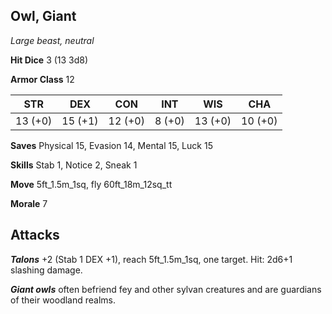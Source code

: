 ## Owl, Giant

*Large beast, neutral*

**Hit Dice** 3 (13 3d8)

**Armor Class** 12

| STR     | DEX     | CON     | INT     | WIS     | CHA     |
|---------|---------|---------|---------|---------|---------|
| 13 (+0) | 15 (+1) | 12 (+0) |  8 (+0) | 13 (+0) | 10 (+0) |

**Saves** Physical 15, Evasion 14, Mental 15, Luck 15

**Skills** Stab 1, Notice 2, Sneak 1

**Move** 5ft\_1.5m\_1sq, fly 60ft\_18m\_12sq\_tt

**Morale** 7

## Attacks

***Talons*** +2 (Stab 1 DEX +1), reach 5ft\_1.5m\_1sq, one target. Hit: 2d6+1 slashing damage.

***Giant owls*** often befriend fey and other sylvan creatures and are guardians of their woodland realms.

